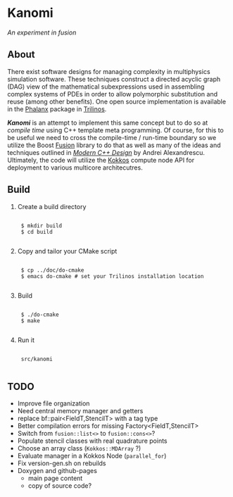 # Kanomi 
*An experiment in fusion*

## About
There exist software designs for managing complexity in multiphysics 
simulation software. These techniques construct a directed acyclic graph (DAG) view of 
the mathematical subexpressions used in assembling complex systems of PDEs in 
order to allow polymorphic substitution and reuse (among other benefits). One
open source implementation is available in the [Phalanx][] package in 
[Trilinos][].

***Kanomi*** is an attempt to implement this same concept but to do so at 
*compile time* using C++ template meta programming. Of course, for this to be 
useful we need to cross the compile-time / run-time boundary so we utilize the
Boost [Fusion][] library to do that as well as many of the ideas and techniques
outlined in [*Modern C++ Design*][MCPPD] by Andrei Alexandrescu. Ultimately, 
the code will utilize the [Kokkos][] compute node API for deployment to 
various multicore architecutres.

## Build
1. Create a build directory
    <pre><code>
    $ mkdir build
    $ cd build
    </code></pre>
1. Copy and tailor your CMake script
    <pre><code>
    $ cp ../doc/do-cmake
    $ emacs do-cmake # set your Trilinos installation location
    </code></pre>
1. Build
    <pre><code>
    $ ./do-cmake
    $ make
    </code></pre>
1. Run it
    <pre><code>
    src/kanomi
    </code></pre>

## TODO
 - Improve file organization
 - Need central memory manager and getters
 - replace bf::pair<FieldT,StencilT> with a tag type
 - Better compilation errors for missing Factory<FieldT,StencilT> 
 - Switch from `fusion::list<>` to `fusion::cons<>`?
 - Populate stencil classes with real quadrature points
 - Choose an array class (`Kokkos::MDArray` ?)
 - Evaluate manager in a Kokkos Node (`parallel_for`)
 - Fix version-gen.sh on rebuilds
 - Doxygen and github-pages
   * main page content
   * copy of source code?

[Trilinos]: http://trilinos.sandia.gov/
[Phalanx]: http://trilinos.sandia.gov/packages/phalanx/
[Kokkos]: http://trilinos.sandia.gov/packages/kokkos/
[Fusion]: http://www.boost.org/doc%/libs/release/libs/fusion
[MCPPD]: http://www.amazon.com/Modern-Design-Generic-Programming-Patterns/dp/0201704315
